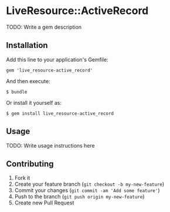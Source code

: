 # LiveResource::ActiveRecord

TODO: Write a gem description

## Installation

Add this line to your application's Gemfile:

    gem 'live_resource-active_record'

And then execute:

    $ bundle

Or install it yourself as:

    $ gem install live_resource-active_record

## Usage

TODO: Write usage instructions here

## Contributing

1. Fork it
2. Create your feature branch (`git checkout -b my-new-feature`)
3. Commit your changes (`git commit -am 'Add some feature'`)
4. Push to the branch (`git push origin my-new-feature`)
5. Create new Pull Request
